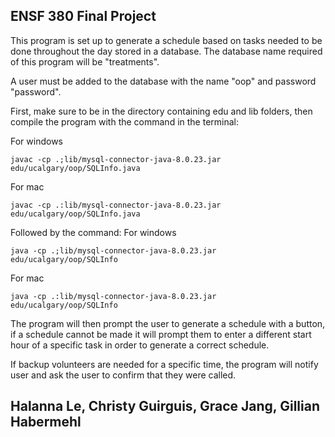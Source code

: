 ## ENSF 380 Final Project

This program is set up to generate a schedule based on tasks needed to be done throughout the day stored in a database. The database name required of this program will be "treatments". 

A user must be added to the database with the name "oop" and password "password".

First, make sure to be in the directory containing edu and lib folders, then compile the program with the command in the terminal:

For windows
```
javac -cp .;lib/mysql-connector-java-8.0.23.jar edu/ucalgary/oop/SQLInfo.java
```
For mac
```
javac -cp .:lib/mysql-connector-java-8.0.23.jar edu/ucalgary/oop/SQLInfo.java
```

Followed by the command:
For windows
```
java -cp .;lib/mysql-connector-java-8.0.23.jar edu/ucalgary/oop/SQLInfo
```
For mac
```
java -cp .:lib/mysql-connector-java-8.0.23.jar edu/ucalgary/oop/SQLInfo
```

The program will then prompt the user to generate a schedule with a button, if a schedule cannot be made it will prompt them to enter a different start hour of a specific task in order to generate a correct schedule.

If backup volunteers are needed for a specific time, the program will notify user and ask the user to confirm that they were called.

## Halanna Le, Christy Guirguis, Grace Jang, Gillian Habermehl